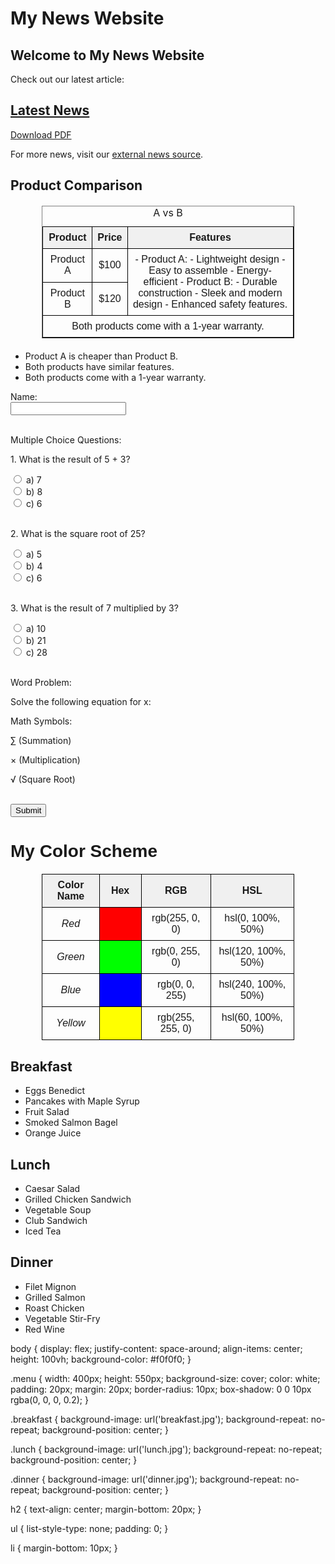 <!DOCTYPE html>
<html>
<head>
    <h1>My News Website</h1>
<head>
<body>
    <h2>Welcome to My News Website</h2>
    <p>Check out our latest article:</p>
    <h2><a href="/BasicWebDev/Online News Article.pdf">Latest News</a></h2>
    <p><a href="BasicWebDev/Online News Article.pdf" target="_blank">Download PDF</a></p>
    <p>For more news, visit our <a href="https://www.thedailyupside.com" target="_blank">external news source</a>.</p>
</body>
</head>
</head>
</html>  

<!DOCTYPE html>
<html>
<head>
    <h2>Product Comparison</h2>
</head>
<body>
    <table border="1">
        <caption>A vs B</caption>
        <tr>
            <th>Product</th>
            <th>Price</th>
            <th>Features</th>
        </tr>
        <tr>
            <td>Product A</td>
            <td>$100</td>
            <td rowspan="2">- Product A:
  - Lightweight design
  - Easy to assemble
  - Energy-efficient
- Product B:
  - Durable construction
  - Sleek and modern design
  - Enhanced safety features.</td>
        </tr>
        <tr>
            <td>Product B</td>
            <td>$120</td>
        </tr>
        <tr>
            <td colspan="3">Both products come with a 1-year warranty.</td>
        </tr>
    </table>
    <ul>
        <li>Product A is cheaper than Product B.</li>
        <li>Both products have similar features.</li>
        <li>Both products come with a 1-year warranty.</li>
    </ul>
</body>
</html>

<!-- Start of Math Test -->

<form>
  <label for="name">Name:</label><br>
  <input type="text" id="name" name="name"><br><br>
  
  <p>Multiple Choice Questions:</p>
  
  <p>1. What is the result of 5 + 3?</p>
  <input type="radio" id="q1a" name="q1" value="a">
  <label for="q1a">a) 7</label><br>
  <input type="radio" id="q1b" name="q1" value="b">
  <label for="q1b">b) 8</label><br>
  <input type="radio" id="q1c" name="q1" value="c">
  <label for="q1c">c) 6</label><br><br>
  
  <p>2. What is the square root of 25?</p>
  <input type="radio" id="q2a" name="q2" value="a">
  <label for="q2a">a) 5</label><br>
  <input type="radio" id="q2b" name="q2" value="b">
  <label for="q2b">b) 4</label><br>
  <input type="radio" id="q2c" name="q2" value="c">
  <label for="q2c">c) 6</label><br><br>
  
  <p>3. What is the result of 7 multiplied by 3?</p>
  <input type="radio" id="q3a" name="q3" value="a">
  <label for="q3a">a) 10</label><br>
  <input type="radio" id="q3b" name="q3" value="b">
  <label for="q3b">b) 21</label><br>
  <input type="radio" id="q3c" name="q3" value="c">
  <label for="q3c">c) 28</label><br><br>
  
  <p>Word Problem:</p>
  <p>Solve the following equation for x:</p>

  
  <p>Math Symbols:</p>
  <p>&sum; (Summation)</p>
  <p>&times; (Multiplication)</p>
  <p>&radic; (Square Root)</p><br>
  
  <input type="submit" value="Submit">
</form>

<!-- End of Math Test -->

<!DOCTYPE html>
<html>
<head>
  <title>Color Scheme Table</title>
  <style>
    table {
      width: 100%;
      border-collapse: collapse;
    }
    th, td {
      border: 1px solid black;
      padding: 8px;
      text-align: center;
    }
    th {
      background-color: #f2f2f2;
      font-family: Arial, sans-serif;
      font-weight: bold;
    }
    td {
      font-family: Arial, sans-serif;
    }
    .color-name {
      font-style: italic;
    }
    .color-sample {
      width: 50px;
      height: 50px;
    }
  </style>
</head>
<body>

<h1 style="font-family: Arial, sans-serif;">My Color Scheme</h1>

<table>
  <tr>
    <th>Color Name</th>
    <th>Hex</th>
    <th>RGB</th>
    <th>HSL</th>
  </tr>
  <tr>
    <td class="color-name">Red</td>
    <td class="color-sample" style="background-color: #ff0000;"></td>
    <td>rgb(255, 0, 0)</td>
    <td>hsl(0, 100%, 50%)</td>
  </tr>
  <tr>
    <td class="color-name">Green</td>
    <td class="color-sample" style="background-color: #00ff00;"></td>
    <td>rgb(0, 255, 0)</td>
    <td>hsl(120, 100%, 50%)</td>
  </tr>
  <tr>
    <td class="color-name">Blue</td>
    <td class="color-sample" style="background-color: #0000ff;"></td>
    <td>rgb(0, 0, 255)</td>
    <td>hsl(240, 100%, 50%)</td>
  </tr>
  <tr>
    <td class="color-name">Yellow</td>
    <td class="color-sample" style="background-color: #ffff00;"></td>
    <td>rgb(255, 255, 0)</td>
    <td>hsl(60, 100%, 50%)</td>
  </tr>
</table>

</body>
</html>

<!DOCTYPE html>
<html lang="en">
<head>
    <meta charset="UTF-8">
    <meta name="viewport" content="width=device-width, initial-scale=1.0">
    <title>Menus</title>
    <link rel="stylesheet" href="styles.css">
</head>
<body>
    <div class="menu breakfast">
        <h2>Breakfast</h2>
        <ul>
            <li>Eggs Benedict</li>
            <li>Pancakes with Maple Syrup</li>
            <li>Fruit Salad</li>
            <li>Smoked Salmon Bagel</li>
            <li>Orange Juice</li>
        </ul>
    </div>
    <div class="menu lunch">
        <h2>Lunch</h2>
        <ul>
            <li>Caesar Salad</li>
            <li>Grilled Chicken Sandwich</li>
            <li>Vegetable Soup</li>
            <li>Club Sandwich</li>
            <li>Iced Tea</li>
        </ul>
    </div>
    <div class="menu dinner">
        <h2>Dinner</h2>
        <ul>
            <li>Filet Mignon</li>
            <li>Grilled Salmon</li>
            <li>Roast Chicken</li>
            <li>Vegetable Stir-Fry</li>
            <li>Red Wine</li>
        </ul>
    </div>
    body {
    display: flex;
    justify-content: space-around;
    align-items: center;
    height: 100vh;
    background-color: #f0f0f0;
}

.menu {
    width: 400px;
    height: 550px;
    background-size: cover;
    color: white;
    padding: 20px;
    margin: 20px;
    border-radius: 10px;
    box-shadow: 0 0 10px rgba(0, 0, 0, 0.2);
}

.breakfast {
    background-image: url('breakfast.jpg');
    background-repeat: no-repeat;
    background-position: center;
}

.lunch {
    background-image: url('lunch.jpg');
    background-repeat: no-repeat;
    background-position: center;
}

.dinner {
    background-image: url('dinner.jpg');
    background-repeat: no-repeat;
    background-position: center;
}

h2 {
    text-align: center;
    margin-bottom: 20px;
}

ul {
    list-style-type: none;
    padding: 0;
}

li {
    margin-bottom: 10px;
}
</body>
</html>
<!DOCTYPE html>
<html lang="en">
<head>
    <meta charset="UTF-8">
    <meta name="viewport" content="width=device-width, initial-scale=1.0">
    <title>My Busy Day Schedule</title>
    <style>
        table {
            width: 80%;
            margin: 20px auto;
            border-collapse: collapse;
        }
        
        th, td {
            border: 1px solid #000;
            padding: 10px;
            text-align: center;
        }
        
        th {
            background-color: #f0f0f0;
        }
        
        .important {
            font-weight: bold;
        }
        
        .time {
            width: 20%;
        }
    </style>
</head>
<body>
    <h1>My Busy Day Schedule</h1>
    <table>
        <tr>
            <th>Time</th>
            <th>Event</th>
        </tr>
        <tr>
            <td class="time">08:00 AM</td>
            <td>Breakfast</td>
        </tr>
        <tr>
            <td class="time">09:00 AM</td>
            <td class="important">Work Meeting</td>
        </tr>
        <tr>
            <td class="time">11:00 AM</td>
            <td>Client Call</td>
        </tr>
        <tr>
            <td class="time">12:30 PM</td>
            <td>Lunch</td>
        </tr>
        <tr>
            <td class="time">02:00 PM</td>
            <td>Doctor's Appointment</td>
        </tr>
        <tr>
            <td class="time">04:00 PM</td>
            <td>Exercise</td>
        </tr>
        <tr>
            <td class="time">06:00 PM</td>
            <td>Dinner</td>
        </tr>
        <tr>
            <td class="time">08:00 PM</td>
            <td>Movie Night</td>
        </tr>
    </table>
</body>
</html>
<!DOCTYPE html>
<html lang="en">
<head>
    <meta charset="UTF-8">
    <meta name="viewport" content="width=device-width, initial-scale=1.0">
    <title>Team Page</title>
    <link rel="stylesheet" href="styles.css">
</head>
<body>
    <header>
        <h1>Our Team</h1>
        <nav>
            <ul>
                <li><a href="#about">About Us</a></li>
                <li><a href="#services">Our Services</a></li>
                <li><a href="#contact">Contact</a></li>
            </ul>
        </nav>
    </header>
    <div class="team-member">
        <img src="member1.jpg" alt="Team Member 1">
        <div class="bio">
            <h2>Kelly Martha</h2>
            <p>Kelly Martha is a passionate graphic designer with over a decade of experience in creating visually stunning designs. With a keen eye for detail and a knack for creativity, Kelly has worked with various clients, ranging from small startups to large corporations. She believes that good design has the power to make a lasting impact and is dedicated to delivering top-notch design solutions that exceed expectations.</p>
        </div>
    </div>
    <div class="team-member">
        <img src="member2.jpg" alt="Team Member 2">
        <div class="bio">
            <h2>Jane Smith</h2>
            <p>Jane Smith is a skilled software engineer specializing in web development. With a strong background in programming languages such as HTML, CSS, and JavaScript, Jane has built numerous dynamic and user-friendly websites for clients across different industries. She is known for her problem-solving skills and ability to tackle complex coding challenges with ease. Jane is passionate about technology and is always eager to stay updated with the latest trends in web development.</p>
        </div>
    </div>
      <div class="team-member">
        <img src="member3.jpg" alt="Team Member 3">
        <div class="bio">
            <h2>Allan Bourne</h2>
            <p>Allan Bourne is a seasoned project manager with a proven track record of successfully leading teams and delivering projects on time and within budget. With excellent communication and organizational skills, Allan excels at coordinating team efforts, setting clear project goals, and overcoming obstacles along the way. His commitment to quality and dedication to client satisfaction have earned him praise from colleagues and clients alike.</p>
        </div>
    </div>
    <div class="team-member">
        <img src="member4.jpg" alt="Team Member 4">
        <div class="bio">
            <h2>Nick Write</h2>
            <p>Nick Write is a talented content writer known for his ability to craft engaging and informative content across various platforms. With a background in journalism and a passion for storytelling, Nick brings creativity and flair to every piece of writing he produces. Whether it's blog posts, articles, or social media content, Nick has a knack for capturing the attention of readers and delivering messages that resonate.</p>
        </div>
    </div>
      <!-- Add more team members as needed -->    
    <footer>
        <p>&copy; 2024 Our Company. All rights reserved.</p>
    </footer>
</body>
</html>
<!DOCTYPE html>
<html lang="en">
<head>
    <meta charset="UTF-8">
    <meta name="viewport" content="width=device-width, initial-scale=1.0">
    <title>CSS Grid and Flexbox Puzzle Assignment</title>
    <link rel="stylesheet" href="styles.css">
</head>
<body>
    <div class="grid-container">
        <div class="name-section">Ryan Gaidis</div>
        <div class="puzzle-section">Selected Puzzle: Snowman</div>
        <div class="date-section">Assignment Date: May 1, 2024</div>
    </div>
    <div class="flex-container">
        <!-- Flex items (puzzle pieces) will be added dynamically using Flexbox -->
    </div>
    .grid-container {
    display: grid;
    grid-template-columns: repeat(3, 1fr);
    gap: 20px;
    padding: 20px;
}

.flex-container {
    display: flex;
    flex-wrap: wrap;
}

.flex-item {
    width: 100px; /* Adjust according to puzzle piece size */
    height: 100px; /* Adjust according to puzzle piece size */
    background-color: #ddd; /* Placeholder color for puzzle pieces */
    margin: 5px; /* Adjust spacing between puzzle pieces */
}

.faulty-piece {
    display: none; /* Hide faulty puzzle piece */
}

</body>
</html>

